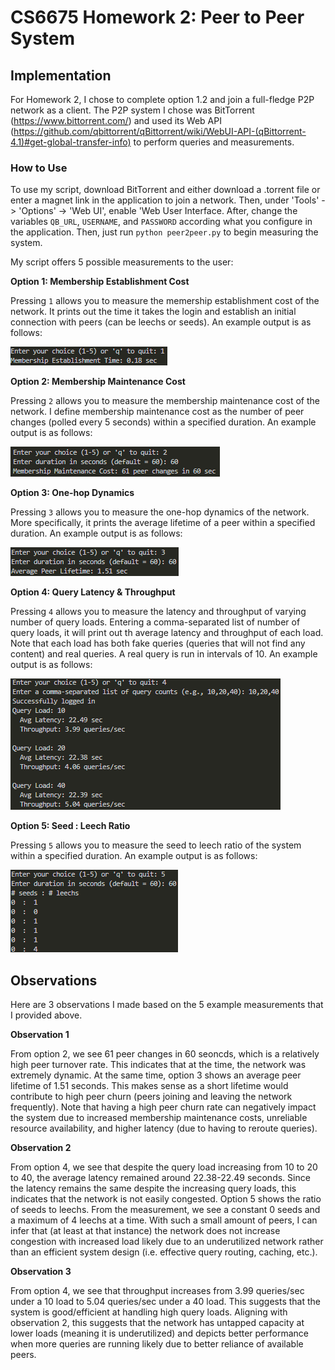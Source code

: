 # CS6675 Homework 2: Peer to Peer System

## Implementation
For Homework 2, I chose to complete option 1.2 and join a full-fledge P2P network as a client. The P2P system I chose was BitTorrent (https://www.bittorrent.com/) and used its Web API (https://github.com/qbittorrent/qBittorrent/wiki/WebUI-API-(qBittorrent-4.1)#get-global-transfer-info) to perform queries and measurements. 

### How to Use
To use my script, download BitTorrent and either download a .torrent file or enter a magnet link in the application to join a network. Then, under 'Tools' -> 'Options' -> 'Web UI', enable 'Web User Interface. After, change the variables `QB_URL`, `USERNAME`, and `PASSWORD` according what you configure in the application. Then, just run `python peer2peer.py` to begin measuring the system. 

My script offers 5 possible measurements to the user:

**Option 1: Membership Establishment Cost**

Pressing `1` allows you to measure the memership establishment cost of the network. It prints out the time it takes the login and establish an initial connection with peers (can be leechs or seeds). An example output is as follows:

<img src=./images/member_establishment.png>

**Option 2: Membership Maintenance Cost**

Pressing `2` allows you to measure the membership maintenance cost of the network. I define membership maintenance cost as the number of peer changes (polled every 5 seconds) within a specified duration. An example output is as follows:

<img src=./images/membership_maintenance.png>

**Option 3: One-hop Dynamics**

Pressing `3` allows you to measure the one-hop dynamics of the network. More specifically, it prints the average lifetime of a peer within a specified duration. An example output is as follows:

<img src=./images/peer_lifetime.png>

**Option 4: Query Latency & Throughput**

Pressing `4` allows you to measure the latency and throughput of varying number of query loads. Entering a comma-separated list of number of query loads, it will print out th average latency and throughput of each load. Note that each load has both fake queries (queries that will not find any content) and real queries. A real query is run in intervals of 10. An example output is as follows:

<img src=./images/query_latency_throughput.png>

**Option 5: Seed : Leech Ratio**

Pressing `5` allows you to measure the seed to leech ratio of the system within a specified duration. An example output is as follows:

<img src=./images/seed_leech.png>

## Observations
Here are 3 observations I made based on the 5 example measurements that I provided above. 

**Observation 1**

From option 2, we see 61 peer changes in 60 seoncds, which is a relatively high peer turnover rate. This indicates that at the time, the network was extremely dynamic. At the same time, option 3 shows an average peer lifetime of 1.51 seconds. This makes sense as a short lifetime would contribute to high peer churn (peers joining and leaving the network frequently). Note that having a high peer churn rate can negatively impact the system due to increased membership maintenance costs, unreliable resource availability, and higher latency (due to having to reroute queries).

**Observation 2**

From option 4, we see that despite the query load increasing from 10 to 20 to 40, the average latency remained around 22.38-22.49 seconds. Since the latency remains the same despite the increasing query loads, this indicates that the network is not easily congested. Option 5 shows the ratio of seeds to leechs. From the measurement, we see a constant 0 seeds and a maximum of 4 leechs at a time. With such a small amount of peers, I can infer that (at least at that instance) the network does not increase congestion with increased load likely due to an underutilized network rather than an efficient system design (i.e. effective query routing, caching, etc.). 

**Observation 3**

From option 4, we see that throughput increases from 3.99 queries/sec under a 10 load to 5.04 queries/sec under a 40 load. This suggests that the system is good/efficient at handling high query loads. Aligning with observation 2, this suggests that the network has untapped capacity at lower loads (meaning it is underutilized) and depicts better performance when more queries are running likely due to better reliance of available peers. 

